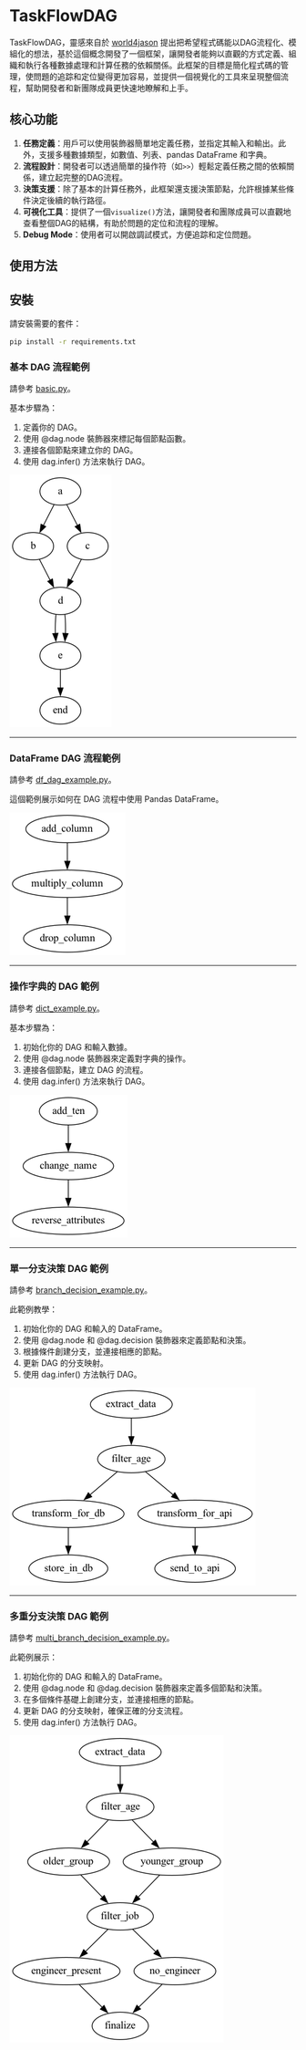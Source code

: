 # TaskFlowDAG
TaskFlowDAG，靈感來自於 [world4jason](https://github.com/world4jason) 提出把希望程式碼能以DAG流程化、模組化的想法，基於這個概念開發了一個框架，讓開發者能夠以直觀的方式定義、組織和執行各種數據處理和計算任務的依賴關係。此框架的目標是簡化程式碼的管理，使問題的追踪和定位變得更加容易，並提供一個視覺化的工具來呈現整個流程，幫助開發者和新團隊成員更快速地瞭解和上手。

## 核心功能

1. **任務定義**：用戶可以使用裝飾器簡單地定義任務，並指定其輸入和輸出。此外，支援多種數據類型，如數值、列表、pandas DataFrame 和字典。
2. **流程設計**：開發者可以透過簡單的操作符（如`>>`）輕鬆定義任務之間的依賴關係，建立起完整的DAG流程。
3. **決策支援**：除了基本的計算任務外，此框架還支援決策節點，允許根據某些條件決定後續的執行路徑。
4. **可視化工具**：提供了一個`visualize()`方法，讓開發者和團隊成員可以直觀地查看整個DAG的結構，有助於問題的定位和流程的理解。
5. **Debug Mode**：使用者可以開啟調試模式，方便追踪和定位問題。


## 使用方法

## 安裝

請安裝需要的套件：

```bash
pip install -r requirements.txt
```


### 基本 DAG 流程範例
請參考 [basic.py](https://github.com/Mahopanda/TaskFlowDAG/blob/main/examples/basic.py)。

基本步驟為：

1. 定義你的 DAG。
2. 使用 @dag.node 裝飾器來標記每個節點函數。
3. 連接各個節點來建立你的 DAG。
4. 使用 dag.infer() 方法來執行 DAG。

![dag](https://github.com/Mahopanda/TaskFlowDAG/blob/main/images/dag.png)

---
### DataFrame DAG 流程範例
請參考 [df_dag_example.py]([https://github.com/Mahopanda/TaskFlowDAG/blob/main/examples/branch_decision_example.py](https://github.com/Mahopanda/TaskFlowDAG/blob/main/examples/df_dag_example.py))。

這個範例展示如何在 DAG 流程中使用 Pandas DataFrame。

![df_dag_example](https://github.com/Mahopanda/TaskFlowDAG/blob/main/images/df_dag_example.png)

---
### 操作字典的 DAG 範例
請參考 [dict_example.py](https://github.com/Mahopanda/TaskFlowDAG/blob/main/examples/dict_operations_example.py)。

基本步驟為：

1. 初始化你的 DAG 和輸入數據。
2. 使用 @dag.node 裝飾器來定義對字典的操作。
3. 連接各個節點，建立 DAG 的流程。
4. 使用 dag.infer() 方法來執行 DAG。

![dict_example](https://github.com/Mahopanda/TaskFlowDAG/blob/main/images/dict_example.png)

---
### 單一分支決策 DAG 範例
請參考 [branch_decision_example.py](https://github.com/Mahopanda/TaskFlowDAG/blob/main/examples/branch_decision_example.py)。

此範例教學：

1. 初始化你的 DAG 和輸入的 DataFrame。
2. 使用 @dag.node 和 @dag.decision 裝飾器來定義節點和決策。
3. 根據條件創建分支，並連接相應的節點。
4. 更新 DAG 的分支映射。
5. 使用 dag.infer() 方法執行 DAG。

![branch_decision_example](https://github.com/Mahopanda/TaskFlowDAG/blob/main/images/branch_decision_example.png)

---
### 多重分支決策 DAG 範例
請參考 [multi_branch_decision_example.py](https://github.com/Mahopanda/TaskFlowDAG/blob/main/examples/multi_branch_decision_example.py)。

此範例展示：

1. 初始化你的 DAG 和輸入的 DataFrame。
2. 使用 @dag.node 和 @dag.decision 裝飾器來定義多個節點和決策。
3. 在多個條件基礎上創建分支，並連接相應的節點。
4. 更新 DAG 的分支映射，確保正確的分支流程。
5. 使用 dag.infer() 方法執行 DAG。

![multi_branch_decision_example](https://github.com/Mahopanda/TaskFlowDAG/blob/main/images/multi_branch_decision_example.png)
